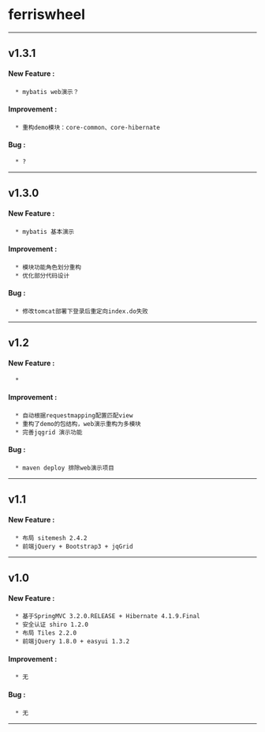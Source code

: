 # ferriswheel

---
## v1.3.1
#### New Feature :
      * mybatis web演示？
#### Improvement :
      * 重构demo模块：core-common、core-hibernate
#### Bug :
	  * ?

---
## v1.3.0
#### New Feature :
      * mybatis 基本演示
#### Improvement :
      * 模块功能角色划分重构
      * 优化部分代码设计
#### Bug :
	  * 修改tomcat部署下登录后重定向index.do失败

---
## v1.2
#### New Feature :
      * 
#### Improvement :
      * 自动根据requestmapping配置匹配view
      * 重构了demo的包结构，web演示重构为多模块
      * 完善jqgrid 演示功能
#### Bug :
	  * maven deploy 排除web演示项目

---
## v1.1
#### New Feature :
      * 布局 sitemesh 2.4.2
      * 前端jQuery + Bootstrap3 + jqGrid

---
## v1.0
 
#### New Feature :
      * 基于SpringMVC 3.2.0.RELEASE + Hibernate 4.1.9.Final
      * 安全认证 shiro 1.2.0
      * 布局 Tiles 2.2.0
      * 前端jQuery 1.8.0 + easyui 1.3.2
  
#### Improvement :
      * 无
      
#### Bug :
      * 无
---
 